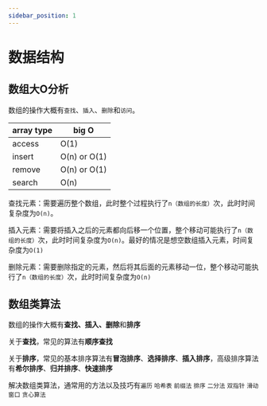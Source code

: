 ```yaml
---
sidebar_position: 1
---
```


# 数据结构


## 数组大O分析

数组的操作大概有`查找`、`插入`、`删除`和`访问`。

| array type |   big O  |
| --- | --- |
|  access   |  O(1)   |
|  insert   |  O(n) or O(1)  |
|  remove   |  O(n) or O(1)  |
|  search   |  O(n)   |

查找元素：需要遍历整个数组，此时整个过程执行了`n（数组的长度）`次，此时时间复杂度为`O(n)`。

插入元素：需要将插入之后的元素都向后移一个位置，整个移动可能执行了`n（数组的长度）`次，此时时间复杂度为`O(n)`。最好的情况是想空数组插入元素，时间复杂度为`O(1)`

删除元素：需要删除指定的元素，然后将其后面的元素移动一位，整个移动可能执行了`n（数组的长度）`次，此时时间复杂度为`O(n)`

## 数组类算法

数组的操作大概有**查找、插入、删除**和**排序**

关于**查找**，常见的算法有**顺序查找**

关于**排序**，常见的基本排序算法有**冒泡排序**、**选择排序**、**插入排序**，高级排序算法有**希尔排序**、**归并排序**、**快速排序**

解决数组类算法，通常用的方法以及技巧有`遍历` `哈希表` `前缀法` `排序` `二分法` `双指针` `滑动窗口` `贪心算法`


